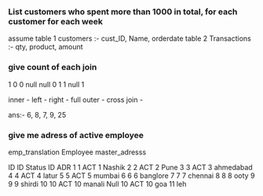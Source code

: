 ### List customers who spent more than 1000 in total, for each customer for each week

assume table 1 customers :-  cust_ID, Name, orderdate
       table 2 Transactions :- qty, product, amount

### give count of each join

1     0
0     null
null   0
1      1
null   1
 
inner - 
left - 
right - 
full outer - 
cross join - 

ans:- 6, 8, 7, 9, 25

### give me adress of active employee

emp_translation         Employee            master_adresss

ID                      ID  Status              ID  ADR
1	 	 	            1	ACT	 	            1	Nashik
2	 	 	            2	ACT	 	            2	Pune
3	 	 	            3	ACT	 	            3	ahmedabad
4	 	 	            4	ACT	 	            4	latur
5	 	 	            5	ACT	 	            5	mumbai
6	 	 	            6	 	 	            6	banglore
7	 	 	            7	 	 	            7	chennai
8	 	 	            8	 	 	            8	ooty
9	 	 	            9	 	 	            9	shirdi
10	 	 	            10	ACT	 	            10	manali
Null                    10	ACT	                10  goa
 	                                            11	leh

